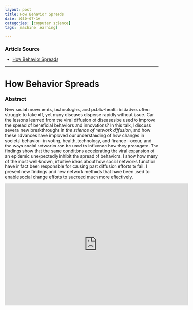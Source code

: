 ```yaml
---
layout: post
title: How Behavior Spreads
date: 2020-07-16
categories: [computer science]
tags: [machine learning]

---
```


### Article Source
* [How Behavior Spreads](https://www.youtube.com/watch?v=gamRnnk5lXs)

----


# How Behavior Spreads

### Abstract
New social movements, technologies, and public-health initiatives often struggle to take off, yet many diseases disperse rapidly without issue. Can the lessons learned from the viral diffusion of diseases be used to improve the spread of beneficial behaviors and innovations? In this talk, I discuss several new breakthroughs in *the science of network diffusion*, and how these advances have improved our understanding of how changes in societal behavior--in voting, health, technology, and finance--occur, and the ways social networks can be used to influence how they propagate. The findings show that the same conditions accelerating the viral expansion of an epidemic unexpectedly inhibit the spread of behaviors. I show how many of the most well-known, intuitive ideas about how social networks function have in fact been responsible for causing past diffusion efforts to fail. I present new findings and new network methods that have been used to enable social change efforts to succeed much more effectively.

<iframe width="600" height="400" src="https://www.youtube.com/embed/gamRnnk5lXs" frameborder="0" allow="accelerometer; autoplay; encrypted-media; gyroscope; picture-in-picture" allowfullscreen></iframe>

